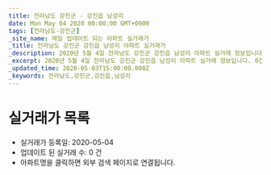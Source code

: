 ```yaml
---
title: 전라남도 강진군 - 강진읍 남성리
date: Mon May 04 2020 00:00:00 GMT+0900
tags: [전라남도-강진군]
_site_name: 매일 업데이트 되는 아파트 실거래가
_title: 전라남도 강진군 강진읍 남성리 아파트 실거래가
_description: 2020년 5월 4일 전라남도 강진군 강진읍 남성리 아파트 실거래 정보입니다. 0건 아파트 정보가 있습니다.
_excerpt: 2020년 5월 4일 전라남도 강진군 강진읍 남성리 아파트 실거래 정보입니다. 0건 아파트 정보가 있습니다.
_updated_time: 2020-05-03T15:00:00.000Z
_keywords: 전라남도,강진군,강진읍,남성리
---
```






# 실거래가 목록
- 실거래가 등록일: 2020-05-04
- 업데이트 된 실거래 수: 0 건
- 아파트명을 클릭하면 외부 검색 페이지로 연결됩니다.




